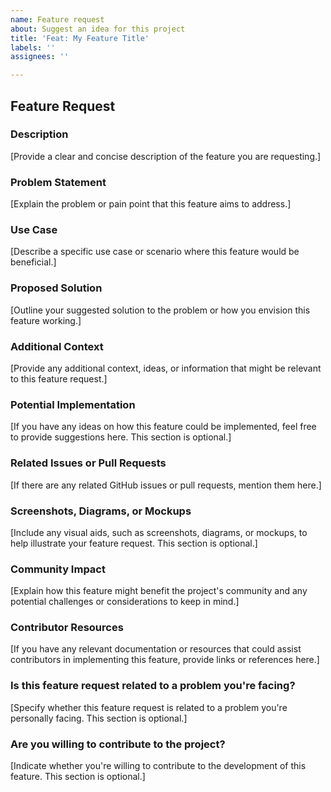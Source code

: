 ```yaml
---
name: Feature request
about: Suggest an idea for this project
title: 'Feat: My Feature Title'
labels: ''
assignees: ''

---
```


## Feature Request

### Description
[Provide a clear and concise description of the feature you are requesting.]

### Problem Statement
[Explain the problem or pain point that this feature aims to address.]

### Use Case
[Describe a specific use case or scenario where this feature would be beneficial.]

### Proposed Solution
[Outline your suggested solution to the problem or how you envision this feature working.]

### Additional Context
[Provide any additional context, ideas, or information that might be relevant to this feature request.]

### Potential Implementation
[If you have any ideas on how this feature could be implemented, feel free to provide suggestions here. This section is optional.]

### Related Issues or Pull Requests
[If there are any related GitHub issues or pull requests, mention them here.]

### Screenshots, Diagrams, or Mockups
[Include any visual aids, such as screenshots, diagrams, or mockups, to help illustrate your feature request. This section is optional.]

### Community Impact
[Explain how this feature might benefit the project's community and any potential challenges or considerations to keep in mind.]

### Contributor Resources
[If you have any relevant documentation or resources that could assist contributors in implementing this feature, provide links or references here.]

### Is this feature request related to a problem you're facing?
[Specify whether this feature request is related to a problem you're personally facing. This section is optional.]

### Are you willing to contribute to the project?
[Indicate whether you're willing to contribute to the development of this feature. This section is optional.]
